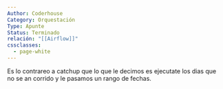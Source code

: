 ```yaml
---
Author: Coderhouse
Category: Orquestación
Type: Apunte
Status: Terminado
relación: "[[Airflow]]"
cssclasses:
  - page-white
---
```



Es lo contrareo a catchup que lo que le decimos es ejecutate los dias que no se an corrido y le pasamos un rango de fechas.
